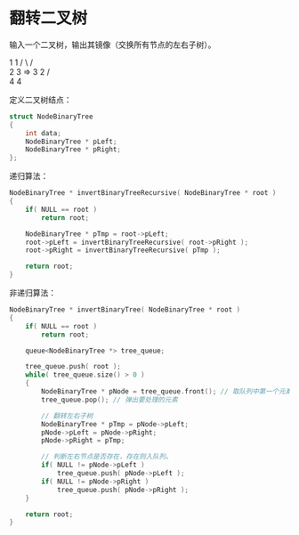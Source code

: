 # 翻转二叉树

输入一个二叉树，输出其镜像（交换所有节点的左右子树）。


  1                1
 / \                / \
2   3   =>    3   2
   /                \
  4                4

定义二叉树结点：

```c
struct NodeBinaryTree
{
    int data;
    NodeBinaryTree * pLeft;
    NodeBinaryTree * pRight;
};
```



递归算法：

```c
NodeBinaryTree * invertBinaryTreeRecursive( NodeBinaryTree * root )
{
    if( NULL == root )
        return root;

    NodeBinaryTree * pTmp = root->pLeft;
    root->pLeft = invertBinaryTreeRecursive( root->pRight );
    root->pRight = invertBinaryTreeRecursive( pTmp );

    return root;
}
```



非递归算法：

```c
NodeBinaryTree * invertBinaryTree( NodeBinaryTree * root )
{
    if( NULL == root )
        return root;

    queue<NodeBinaryTree *> tree_queue;

    tree_queue.push( root );
    while( tree_queue.size() > 0 )
    {
        NodeBinaryTree * pNode = tree_queue.front(); // 取队列中第一个元素
        tree_queue.pop(); // 弹出要处理的元素

        // 翻转左右子树
        NodeBinaryTree * pTmp = pNode->pLeft; 
        pNode->pLeft = pNode->pRight;
        pNode->pRight = pTmp;

        // 判断左右节点是否存在，存在则入队列。
        if( NULL != pNode->pLeft )
            tree_queue.push( pNode->pLeft );
        if( NULL != pNode->pRight )
            tree_queue.push( pNode->pRight );
    }

    return root;
}
```



